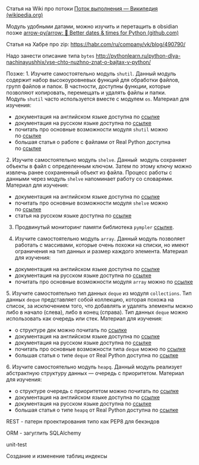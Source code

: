
Статья на Wiki  про потоки
[Поток выполнения — Википедия (wikipedia.org)](https://ru.wikipedia.org/wiki/%D0%9F%D0%BE%D1%82%D0%BE%D0%BA_%D0%B2%D1%8B%D0%BF%D0%BE%D0%BB%D0%BD%D0%B5%D0%BD%D0%B8%D1%8F)

Модуль удобными датами, можно изучить и перетащить в obsidian позже
[arrow-py/arrow: 🏹 Better dates & times for Python (github.com)](https://github.com/arrow-py/arrow)

Статья на Хабре про zip:
https://habr.com/ru/company/vk/blog/490790/

Надо занести описание типа `bytes`
http://pythonlearn.ru/python-dlya-nachinayushhix/vse-chto-nuzhno-znat-o-bajtax-v-python/


Позже:
1. Изучите самостоятельно модуль `shutil`. Данный модуль содержит набор высокоуровневых функций для обработки файлов, групп файлов и папок. В частности, доступны функции, которые позволяют копировать, перемещать и удалять файлы и папки. Модуль `shutil` часто используется вместе с модулем `os`.
Материал для изучения:
- документация на английском языке доступна по [ссылке](https://docs.python.org/3/library/shutil.html)
- документация на русском языке доступна по [ссылке](https://docs-python.ru/standart-library/modul-shutil-python/)
- почитать про основные возможности модуля `shutil` можно по [ссылке](https://egorovegor.ru/python-shutil/)
- большая статья о работе с файлами от Real Python доступна по [ссылке](https://realpython.com/working-with-files-in-python/)

2. Изучите самостоятельно модуль `shelve`. Данный  модуль сохраняет объекты в файл с определенным ключом. Затем по этому ключу можно извлечь ранее сохраненный объект из файла. Процесс работы с данными через модуль `shelve` напоминает работу со словарями.
Материал для изучения:
- документация на английском языке доступна по [ссылке](https://docs.python.org/3/library/shelve.html)
- почитать про основные возможности модуля `shelve` можно по [ссылке](https://pymotw.com/3/shelve/index.html)
- статья на русском языке доступна по [ссылке](https://metanit.com/python/tutorial/4.6.php)

3. Продвинутый мониторинг памяти библиотека `pympler` [ссылке](https://pympler.readthedocs.io/en/latest/).
  
4. Изучите самостоятельно модуль `array`. Данный модуль позволяет работать с массивами, которые очень похожи на списки, но имеют ограничения на тип данных и размер каждого элемента.
Материал для изучения:
- документация на английском языке доступна по [ссылке](https://docs.python.org/3/library/array.html)
- документация на русском языке доступна по [ссылке](https://docs-python.ru/standart-library/modul-array-python/)
- почитать про основные возможности модуля `array` можно по [ссылке](https://pythonist.ru/massiv-v-python/)

5. Изучите самостоятельно тип данных `deque` из модуля `collections`. Тип данных `deque` представляет собой коллекцию, которая похожа на список, за исключением того, что добавлять и удалять элементы можно либо в начало (слева), либо в конец (справа). Тип данных `deque` можно использовать как очередь или стек.
Материал для изучения:
- о структуре дек можно почитать по [ссылке](https://neerc.ifmo.ru/wiki/index.php?title=%D0%94%D0%B5%D0%BA)
- документация на английском языке доступна по [ссылке](https://docs.python.org/3/library/collections.html#collections.deque)
- документация на русском языке доступна по [ссылке](https://docs-python.ru/standart-library/modul-collections-python/klass-deque-modulja-collections/)
- почитать про основные возможности типа `deque` можно по [ссылке](https://tirinox.ru/collections-deque/)
- большая статья о типе `deque` от Real Python доступна по [ссылке](https://realpython.com/python-deque/)

6. Изучите самостоятельно модуль `heapq`. Данный модуль реализует абстрактную структуру данных — очередь с приоритетом.
Материал для изучения:
- о структуре очередь с приоритетом можно почитать по [ссылке](https://ru.wikipedia.org/wiki/%D0%9E%D1%87%D0%B5%D1%80%D0%B5%D0%B4%D1%8C_%D1%81_%D0%BF%D1%80%D0%B8%D0%BE%D1%80%D0%B8%D1%82%D0%B5%D1%82%D0%BE%D0%BC_(%D0%BF%D1%80%D0%BE%D0%B3%D1%80%D0%B0%D0%BC%D0%BC%D0%B8%D1%80%D0%BE%D0%B2%D0%B0%D0%BD%D0%B8%D0%B5))
- документация на английском языке доступна по [ссылке](https://docs.python.org/3/library/heapq.html)
- документация на русском языке доступна по [ссылке](https://docs-python.ru/standart-library/modul-heapq-python/)
- большая статья о типе `heapq` от Real Python доступна по [ссылке](https://realpython.com/python-heapq-module/)


REST - патерн проектирования типо как PEP8 для бекэндов

ORM - загуглить
SQLAlchemy

unit-test

Создание и изменение таблиц
индексы